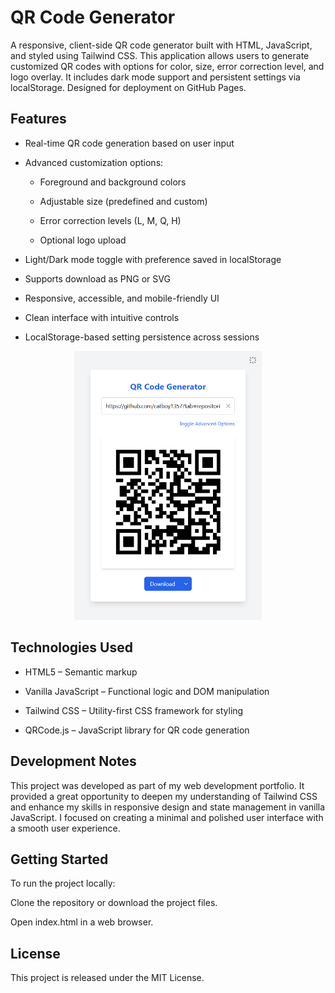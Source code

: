 # QR Code Generator

A responsive, client-side QR code generator built with HTML, JavaScript, and styled using Tailwind CSS. This application allows users to generate customized QR codes with options for color, size, error correction level, and logo overlay. It includes dark mode support and persistent settings via localStorage. Designed for deployment on GitHub Pages.

## Features

- Real-time QR code generation based on user input

- Advanced customization options:

  - Foreground and background colors

  - Adjustable size (predefined and custom)

  - Error correction levels (L, M, Q, H)

  - Optional logo upload

- Light/Dark mode toggle with preference saved in localStorage

- Supports download as PNG or SVG

- Responsive, accessible, and mobile-friendly UI

- Clean interface with intuitive controls

- LocalStorage-based setting persistence across sessions

<p align="center">
  <img src="screenshot.png" alt="QR Code Generator Screenshot" width="300"/>
</p>

## Technologies Used

- HTML5 – Semantic markup

- Vanilla JavaScript – Functional logic and DOM manipulation

- Tailwind CSS – Utility-first CSS framework for styling

- QRCode.js – JavaScript library for QR code generation

## Development Notes

This project was developed as part of my web development portfolio. It provided a great opportunity to deepen my understanding of Tailwind CSS and enhance my skills in responsive design and state management in vanilla JavaScript. I focused on creating a minimal and polished user interface with a smooth user experience.

## Getting Started

To run the project locally:

Clone the repository or download the project files.

Open index.html in a web browser.

## License

This project is released under the MIT License.
